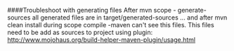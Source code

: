 ####Troubleshoot with generating files
After mvn scope - generate-sources all generated files are in target/generated-sources ... and after mvn clean install
during scope compile -maven can't see this files. This files need to be add as sources to project using
plugin: http://www.mojohaus.org/build-helper-maven-plugin/usage.html